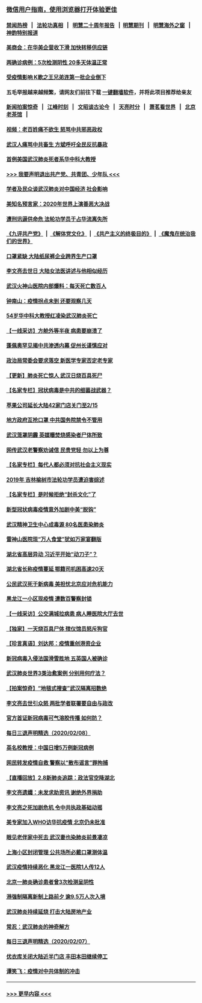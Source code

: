 ### [微信用户指南，使用浏览器打开体验更佳](https://github.com/gfw-breaker/banned-news1/blob/master/indexes/wechat-guide.md?t=0)
#### [禁闻热榜](热点新闻.md?t=0)  &nbsp;&nbsp;|&nbsp;&nbsp; [法轮功真相](https://github.com/gfw-breaker/truth/blob/master/README.md?t=0) &nbsp;&nbsp;|&nbsp;&nbsp; [明慧二十周年报告](https://github.com/gfw-breaker/mh-reports/blob/master/README.md?t=0) &nbsp;&nbsp;|&nbsp;&nbsp;[明慧期刊](https://github.com/gfw-breaker/mh-qikan) &nbsp;&nbsp;|&nbsp;&nbsp; [明慧海外之窗](https://github.com/gfw-breaker/mh-news/blob/master/README.md?t=0) &nbsp;&nbsp;|&nbsp;&nbsp; [神韵特别报道](https://github.com/gfw-breaker/mh-news/blob/master/shenyun.md?t=0)
#### [美商会：在华美企营收下滑 加快转移供应链](../pages/nsc413/n11855334.md?t=02092322) 
#### [两确诊病例：5次检测阴性 20多天体温正常](../pages/nsc413/n11855576.md?t=02092322) 
#### [受疫情影响 K歌之王兄弟连第一批企业倒下](../pages/nsc413/n11855001.md?t=02092322) 
#### 五毛举报越来越频繁，请网友们前往下载 [一键翻墙软件](https://github.com/gfw-breaker/ssr-accounts)，并将此项目推荐给亲友
#### [新闻拍案惊奇](https://github.com/gfw-breaker/banned-news1/blob/master/pages/link4.md) &nbsp;&nbsp;|&nbsp;&nbsp; [江峰时刻](https://github.com/gfw-breaker/banned-news1/blob/master/pages/link4.md) &nbsp;&nbsp;|&nbsp;&nbsp; [文昭谈古论今](https://github.com/gfw-breaker/banned-news1/blob/master/pages/link4.md) &nbsp;&nbsp;|&nbsp;&nbsp; [天亮时分](https://github.com/gfw-breaker/banned-news1/blob/master/pages/link4.md) &nbsp;&nbsp;|&nbsp;&nbsp; [萧茗看世界](https://github.com/gfw-breaker/banned-news1/blob/master/pages/link4.md) &nbsp;&nbsp;|&nbsp;&nbsp; [北京老茶馆](https://github.com/gfw-breaker/banned-news1/blob/master/pages/link4.md) &nbsp;&nbsp;|&nbsp;&nbsp; 
#### [视频：老百姓痛不欲生 怒骂中共邪恶政权](../pages/nsc413/n11855080.md?t=02092322) 
#### [武汉人痛骂中共畜生 方斌呼吁全民反抗暴政](../pages/nsc413/n11855386.md?t=02092322) 
#### [首例美国武汉肺炎死者系华中科大教授](../pages/nsc413/n11855500.md?t=02092322) 
#### [>>> 我要声明退出共产党、共青团、少年队 <<<](https://github.com/begood0513/goodnews/blob/master/quit/letter.md) 
#### [学者及民众谈武汉肺炎对中国经济 社会影响](../pages/nsc413/n11855475.md?t=02092322) 
#### [美知名预言家：2020年世界上演善恶大决战](../pages/nsc413/n11855418.md?t=02092322) 
#### [遭刑讯逼供命危 法轮功学员于占华流离失所](../pages/nsc413/n11853979.md?t=02092322) 
#### [《九评共产党》](https://github.com/begood0513/9ping.md/blob/master/README.md) &nbsp;|&nbsp; [《解体党文化》](../../../../jtdwh.md/blob/master/README.md)  &nbsp;|&nbsp; [《共产主义的终极目的》](../../../../gczydzjmd.md/blob/master/README.md) &nbsp;|&nbsp; [《魔鬼在统治我们的世界》](../../../../mgztzwmdsj.md/blob/master/README.md) 
#### [口罩紧缺 大陆纸尿裤企业跨界生产口罩](../pages/nsc413/n11854879.md?t=02092322) 
#### [李文亮去世日 大陆女法医讲述与他相似经历](../pages/nsc413/n11855213.md?t=02092322) 
#### [武汉火神山医院内部爆料：每天死亡数百人](../pages/nsc413/n11855017.md?t=02092322) 
#### [钟南山：疫情拐点未到 还要观察几天](../pages/nsc413/n11854504.md?t=02092322) 
#### [54岁华中科大教授红凌染武汉肺炎死亡](../pages/nsc413/n11854889.md?t=02092322) 
#### [【一线采访】方舱外等半夜 病患要崩溃了](../pages/nsc413/n11854786.md?t=02092322) 
#### [蓬佩奥罕见揭中共渗透内幕 促州长谨慎应对](../pages/nsc413/n11854685.md?t=02092322) 
#### [政治局常委会要求落空 新医学专家否定老专家](../pages/nsc413/n11852540.md?t=02092322) 
#### [【更新】肺炎死亡惊人 武汉日烧百具死尸](../pages/nsc413/n11801312.md?t=02092322) 
#### [【名家专栏】冠状病毒是中共的细菌战武器？](../pages/nsc413/n11854546.md?t=02092322) 
#### [苹果公司延长大陆42家门店关门至2/15](../pages/nsc413/n11854605.md?t=02092322) 
#### [地方政府互抢口罩 中共国务院禁令不管用](../pages/nsc413/n11854459.md?t=02092322) 
#### [武汉笼罩阴霾 英媒曝焚烧感染者尸体所致](../pages/nsc413/n11854482.md?t=02092322) 
#### [网传武汉老警察劝诫信 民贵党轻 勿以上为尊](../pages/nsc413/n11854494.md?t=02092322) 
#### [【名家专栏】每代人都必须对抗社会主义现实](../pages/nsc413/n11831412.md?t=02092322) 
#### [2019年 吉林榆树市法轮功学员遭迫害综述](../pages/nsc413/n11849574.md?t=02092322) 
#### [【名家专栏】是时候拒绝“封杀文化”了](../pages/nsc413/n11814093.md?t=02092322) 
#### [新型冠状病毒疫情意外加剧中美“脱钩”](../pages/nsc413/n11854475.md?t=02092322) 
#### [武汉精神卫生中心成毒源 80名医患染肺炎](../pages/nsc413/n11854415.md?t=02092322) 
#### [雷神山医院现“万人食堂”犹如万家宴翻版](../pages/nsc413/n11854454.md?t=02092322) 
#### [湖北省高层异动 习近平开始“动刀子”？](../pages/nsc413/n11854313.md?t=02092322) 
#### [湖北省长称疫情蔓延 鄂籍司机困高速20天](../pages/nsc413/n11854382.md?t=02092322) 
#### [公民武汉死于新病毒 美担忧北京应对危机能力](../pages/nsc413/n11854331.md?t=02092322) 
#### [黑龙江一小区现疫情 遭数百警察封锁](../pages/nsc413/n11854347.md?t=02092322) 
#### [【一线采访】公交满城拉病患 病人睡医院大厅去世](../pages/nsc413/n11854322.md?t=02092322) 
#### [【独家】一天烧百具尸体 殡仪馆员怒斥狗官](../pages/nsc413/n11853323.md?t=02092322) 
#### [【珍言真语】刘达邦：疫情重创港资企业](../pages/nsc413/n11854274.md?t=02092322) 
#### [新冠病毒入侵法国滑雪胜地 五英国人被确诊](../pages/nsc413/n11854307.md?t=02092322) 
#### [武汉肺炎世界3类治愈案例 分别用何疗法？](../pages/nsc413/n11854231.md?t=02092322) 
#### [【拍案惊奇】“地毯式搜查”武汉隔离招数绝](../pages/nsc413/n11853334.md?t=02092322) 
#### [李文亮去世引众怒 两批学者联署要自由与政改](../pages/nsc413/n11854100.md?t=02092322) 
#### [官方首证新冠病毒可气溶胶传播 如何防？](../pages/nsc413/n11854210.md?t=02092322) 
#### [每日三退声明精选（2020/02/08）](../pages/nsc413/n11854227.md?t=02092322) 
#### [英名校教授：中国日增5万例新冠病例](../pages/nsc413/n11854174.md?t=02092322) 
#### [网民转发疫情自救 警察以“散布谣言”罪拘捕](../pages/nsc413/n11854110.md?t=02092322) 
#### [【直播回放】2.8新肺炎追踪：政法官空降湖北](../pages/nsc413/n11854028.md?t=02092322) 
#### [李文亮遗孀：未发求助资讯 谢绝外界捐助](../pages/nsc413/n11854067.md?t=02092322) 
#### [李文亮之死加剧危机 令中共执政基础动摇](../pages/nsc413/n11854003.md?t=02092322) 
#### [美专家加入WHO访华抗疫情 北京仍未批准](../pages/nsc413/n11854043.md?t=02092322) 
#### [眼见老伴家中死去 武汉妻也染肺炎前景凄凉](../pages/nsc413/n11854040.md?t=02092322) 
#### [上海小区封闭管理 公共场所必戴口罩测体温](../pages/nsc413/n11853846.md?t=02092322) 
#### [武汉疫情持续恶化 黑龙江一医院1人传12人](../pages/nsc413/n11853839.md?t=02092322) 
#### [北京一肺炎确诊患者曾3次检测呈阴性](../pages/nsc413/n11853772.md?t=02092322) 
#### [港强制隔离新制上路前夕 逾9.5万人次入境](../pages/nsc413/n11853708.md?t=02092322) 
#### [武汉肺炎持续延烧 打击大陆房地产业](../pages/nsc413/n11853405.md?t=02092322) 
#### [常忍：武汉肺炎的神奇解方](../pages/nsc413/n11853413.md?t=02092322) 
#### [每日三退声明精选（2020/02/07）](../pages/nsc413/n11853462.md?t=02092322) 
#### [优衣库关闭大陆近半门店 丰田本田继续停工](../pages/nsc413/n11853213.md?t=02092322) 
#### [谭笑飞：疫情对中共体制的冲击](../pages/nsc413/n11853341.md?t=02092322) 

----
#### [ >>> 更早内容 <<< ](../indexes/nsc413-earlier.md)
